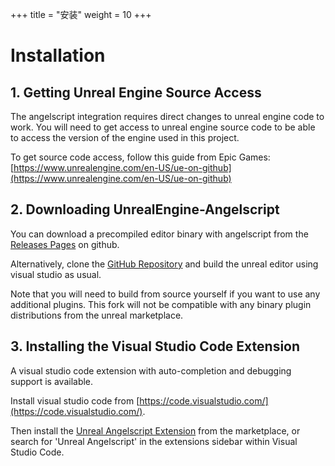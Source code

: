 +++
title = "安装"
weight = 10
+++

# Installation
## 1. Getting Unreal Engine Source Access
The angelscript integration requires direct changes to unreal engine code to work.
You will need to get access to unreal engine source code to be able to access the 
version of the engine used in this project.

To get source code access, follow this guide from Epic Games:
[https://www.unrealengine.com/en-US/ue-on-github](https://www.unrealengine.com/en-US/ue-on-github)


## 2. Downloading UnrealEngine-Angelscript
You can download a precompiled editor binary with angelscript from the
[Releases Pages](https://github.com/Hazelight/UnrealEngine-Angelscript/releases)
on github.

Alternatively, clone the [GitHub Repository](https://github.com/Hazelight/UnrealEngine-Angelscript)
and build the unreal editor using visual studio as usual.

Note that you will need to build from source yourself if you want to use any additional plugins.
This fork will not be compatible with any binary plugin distributions from the unreal marketplace.


## 3. Installing the Visual Studio Code Extension
A visual studio code extension with auto-completion and debugging support is available.

Install visual studio code from [https://code.visualstudio.com/](https://code.visualstudio.com/).

Then install the [Unreal Angelscript Extension](https://marketplace.visualstudio.com/items?itemName=Hazelight.unreal-angelscript)
from the marketplace, or search for 'Unreal Angelscript' in the extensions sidebar within Visual Studio Code.